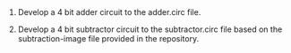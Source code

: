 ##

1) Develop a 4 bit adder circuit to the adder.circ file. 

2) Develop a 4 bit subtractor circuit to the subtractor.circ file based on the subtraction-image file provided in the repository. 